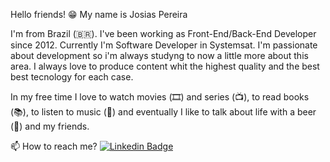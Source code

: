Hello friends! 😁
My name is Josias Pereira

I'm from Brazil (🇧🇷). I've been working as Front-End/Back-End Developer since 2012. Currently I'm Software Developer in Systemsat. I'm passionate about development so i'm always studyng to now a little more about this area. I always love to produce content whit the highest quality and the best best tecnology for each case.

In my free time I love to watch movies (🎞️) and series (📺), to read books (📚), to listen to music (🎵) and eventually I like to talk about life with a beer (🍺) and my friends.

📫 How to reach me?
<a href="https://br.linkedin.com/in/josias-pereira-86129431" rel="nofollow"><img src="https://camo.githubusercontent.com/3de3a6348c0e6b6a913fbe25fec57b018080bef1/68747470733a2f2f696d672e736869656c64732e696f2f62616467652f2d4c696e6b6564496e2d626c75653f7374796c653d666c61742d737175617265266c6f676f3d4c696e6b6564696e266c6f676f436f6c6f723d7768697465266c696e6b3d68747470733a2f2f7777772e6c696e6b6564696e2e636f6d2f696e2f66656c6970656669616c686f" alt="Linkedin Badge" data-canonical-src="https://img.shields.io/badge/-LinkedIn-blue?style=flat-square&amp;logo=Linkedin&amp;logoColor=white&amp;link=https://br.linkedin.com/in/josias-pereira-86129431" style="max-width:100%;"></a>
